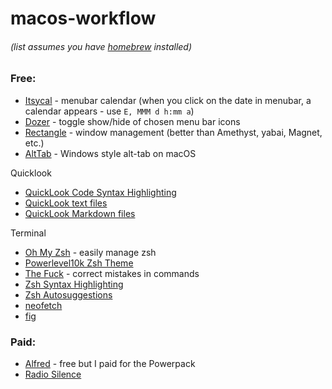 # macos-workflow
###### (list assumes you have [homebrew](https://brew.sh/) installed)

### Free:

- [Itsycal](https://www.mowglii.com/itsycal/) - menubar calendar (when you click on the date in menubar, a calendar appears - use `E, MMM d h:mm a`)
- [Dozer](https://github.com/Mortennn/Dozer) - toggle show/hide of chosen menu bar icons
- [Rectangle](https://github.com/rxhanson/Rectangle) - window management (better than Amethyst, yabai, Magnet, etc.)
- [AltTab](https://github.com/lwouis/alt-tab-macos) - Windows style alt-tab on macOS

Quicklook 

- [QuickLook Code Syntax Highlighting](https://github.com/anthonygelibert/QLColorCode)
- [QuickLook text files](https://github.com/whomwah/qlstephen)
- [QuickLook Markdown files](https://github.com/toland/qlmarkdown)

Terminal

- [Oh My Zsh](https://github.com/ohmyzsh/ohmyzsh) - easily manage zsh
- [Powerlevel10k Zsh Theme](https://github.com/romkatv/powerlevel10k)
- [The Fuck](https://github.com/nvbn/thefuck) - correct mistakes in commands
- [Zsh Syntax Highlighting](https://github.com/zsh-users/zsh-syntax-highlighting)
- [Zsh Autosuggestions](https://github.com/zsh-users/zsh-autosuggestions)
- [neofetch](https://github.com/dylanaraps/neofetch)
- [fig](https://fig.io/)

### Paid:

- [Alfred](https://www.alfredapp.com/) - free but I paid for the Powerpack
- [Radio Silence](https://radiosilenceapp.com/)

